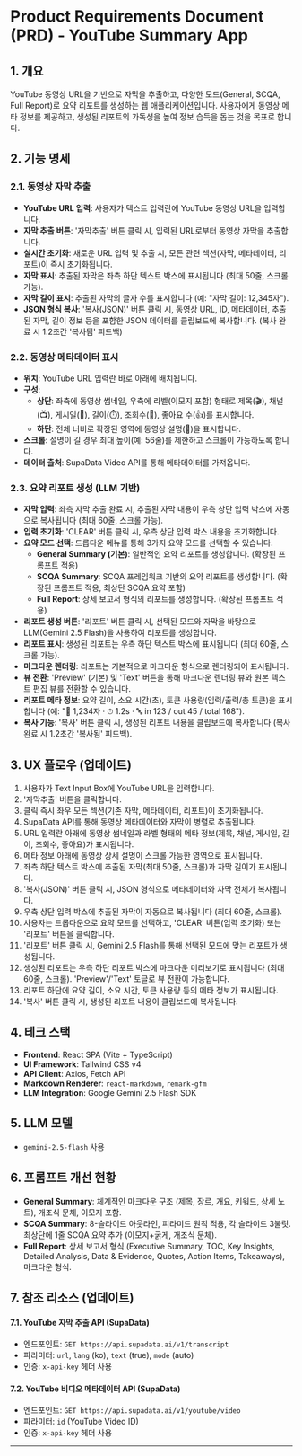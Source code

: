 # Product Requirements Document (PRD) - YouTube Summary App

## 1. 개요
YouTube 동영상 URL을 기반으로 자막을 추출하고, 다양한 모드(General, SCQA, Full Report)로 요약 리포트를 생성하는 웹 애플리케이션입니다. 사용자에게 동영상 메타 정보를 제공하고, 생성된 리포트의 가독성을 높여 정보 습득을 돕는 것을 목표로 합니다.

## 2. 기능 명세

### 2.1. 동영상 자막 추출
- **YouTube URL 입력**: 사용자가 텍스트 입력란에 YouTube 동영상 URL을 입력합니다.
- **자막 추출 버튼**: '자막추출' 버튼 클릭 시, 입력된 URL로부터 동영상 자막을 추출합니다.
- **실시간 초기화**: 새로운 URL 입력 및 추출 시, 모든 관련 섹션(자막, 메타데이터, 리포트)이 즉시 초기화됩니다.
- **자막 표시**: 추출된 자막은 좌측 하단 텍스트 박스에 표시됩니다 (최대 50줄, 스크롤 가능).
- **자막 길이 표시**: 추출된 자막의 글자 수를 표시합니다 (예: "자막 길이: 12,345자").
- **JSON 형식 복사**: '복사(JSON)' 버튼 클릭 시, 동영상 URL, ID, 메타데이터, 추출된 자막, 길이 정보 등을 포함한 JSON 데이터를 클립보드에 복사합니다. (복사 완료 시 1.2초간 '복사됨' 피드백)

### 2.2. 동영상 메타데이터 표시
- **위치**: YouTube URL 입력란 바로 아래에 배치됩니다.
- **구성**:
    - **상단**: 좌측에 동영상 썸네일, 우측에 라벨(이모지 포함) 형태로 제목(🎬), 채널(📺), 게시일(📅), 길이(⏱️), 조회수(👀), 좋아요 수(👍)를 표시합니다.
    - **하단**: 전체 너비로 확장된 영역에 동영상 설명(📝)을 표시합니다.
- **스크롤**: 설명이 길 경우 최대 높이(예: 56줄)를 제한하고 스크롤이 가능하도록 합니다.
- **데이터 출처**: SupaData Video API를 통해 메타데이터를 가져옵니다.

### 2.3. 요약 리포트 생성 (LLM 기반)
- **자막 입력**: 좌측 자막 추출 완료 시, 추출된 자막 내용이 우측 상단 입력 박스에 자동으로 복사됩니다 (최대 60줄, 스크롤 가능).
- **입력 초기화**: 'CLEAR' 버튼 클릭 시, 우측 상단 입력 박스 내용을 초기화합니다.
- **요약 모드 선택**: 드롭다운 메뉴를 통해 3가지 요약 모드를 선택할 수 있습니다.
    - **General Summary (기본)**: 일반적인 요약 리포트를 생성합니다. (확장된 프롬프트 적용)
    - **SCQA Summary**: SCQA 프레임워크 기반의 요약 리포트를 생성합니다. (확장된 프롬프트 적용, 최상단 SCQA 요약 포함)
    - **Full Report**: 상세 보고서 형식의 리포트를 생성합니다. (확장된 프롬프트 적용)
- **리포트 생성 버튼**: '리포트' 버튼 클릭 시, 선택된 모드와 자막을 바탕으로 LLM(Gemini 2.5 Flash)을 사용하여 리포트를 생성합니다.
- **리포트 표시**: 생성된 리포트는 우측 하단 텍스트 박스에 표시됩니다 (최대 60줄, 스크롤 가능).
- **마크다운 렌더링**: 리포트는 기본적으로 마크다운 형식으로 렌더링되어 표시됩니다.
- **뷰 전환**: 'Preview' (기본) 및 'Text' 버튼을 통해 마크다운 렌더링 뷰와 원본 텍스트 편집 뷰를 전환할 수 있습니다.
- **리포트 메타 정보**: 요약 길이, 소요 시간(초), 토큰 사용량(입력/출력/총 토큰)을 표시합니다 (예: "📝 1,234자 · ⏱ 1.2s · 🔤 in 123 / out 45 / total 168").
- **복사 기능**: '복사' 버튼 클릭 시, 생성된 리포트 내용을 클립보드에 복사합니다 (복사 완료 시 1.2초간 '복사됨' 피드백).

## 3. UX 플로우 (업데이트)
1. 사용자가 Text Input Box에 YouTube URL을 입력합니다.
2. '자막추출' 버튼을 클릭합니다.
3. 클릭 즉시 좌우 모든 섹션(기존 자막, 메타데이터, 리포트)이 초기화됩니다.
4. SupaData API를 통해 동영상 메타데이터와 자막이 병렬로 추출됩니다.
5. URL 입력란 아래에 동영상 썸네일과 라벨 형태의 메타 정보(제목, 채널, 게시일, 길이, 조회수, 좋아요)가 표시됩니다.
6. 메타 정보 아래에 동영상 상세 설명이 스크롤 가능한 영역으로 표시됩니다.
7. 좌측 하단 텍스트 박스에 추출된 자막(최대 50줄, 스크롤)과 자막 길이가 표시됩니다.
8. '복사(JSON)' 버튼 클릭 시, JSON 형식으로 메타데이터와 자막 전체가 복사됩니다.
9. 우측 상단 입력 박스에 추출된 자막이 자동으로 복사됩니다 (최대 60줄, 스크롤).
10. 사용자는 드롭다운으로 요약 모드를 선택하고, 'CLEAR' 버튼(입력 초기화) 또는 '리포트' 버튼을 클릭합니다.
11. '리포트' 버튼 클릭 시, Gemini 2.5 Flash를 통해 선택된 모드에 맞는 리포트가 생성됩니다.
12. 생성된 리포트는 우측 하단 리포트 박스에 마크다운 미리보기로 표시됩니다 (최대 60줄, 스크롤). 'Preview'/'Text' 토글로 뷰 전환이 가능합니다.
13. 리포트 하단에 요약 길이, 소요 시간, 토큰 사용량 등의 메타 정보가 표시됩니다.
14. '복사' 버튼 클릭 시, 생성된 리포트 내용이 클립보드에 복사됩니다.

## 4. 테크 스택
- **Frontend**: React SPA (Vite + TypeScript)
- **UI Framework**: Tailwind CSS v4
- **API Client**: Axios, Fetch API
- **Markdown Renderer**: `react-markdown`, `remark-gfm`
- **LLM Integration**: Google Gemini 2.5 Flash SDK

## 5. LLM 모델
- `gemini-2.5-flash` 사용

## 6. 프롬프트 개선 현황
- **General Summary**: 체계적인 마크다운 구조 (제목, 장르, 개요, 키워드, 상세 노트), 개조식 문체, 이모지 포함.
- **SCQA Summary**: 8-슬라이드 아웃라인, 피라미드 원칙 적용, 각 슬라이드 3불릿. 최상단에 1줄 SCQA 요약 추가 (이모지+굵게, 개조식 문체).
- **Full Report**: 상세 보고서 형식 (Executive Summary, TOC, Key Insights, Detailed Analysis, Data & Evidence, Quotes, Action Items, Takeaways), 마크다운 형식.

## 7. 참조 리소스 (업데이트)
#### 7.1. YouTube 자막 추출 API (SupaData)
- 엔드포인트: `GET https://api.supadata.ai/v1/transcript`
- 파라미터: `url`, `lang` (ko), `text` (true), `mode` (auto)
- 인증: `x-api-key` 헤더 사용

#### 7.2. YouTube 비디오 메타데이터 API (SupaData)
- 엔드포인트: `GET https://api.supadata.ai/v1/youtube/video`
- 파라미터: `id` (YouTube Video ID)
- 인증: `x-api-key` 헤더 사용

---
